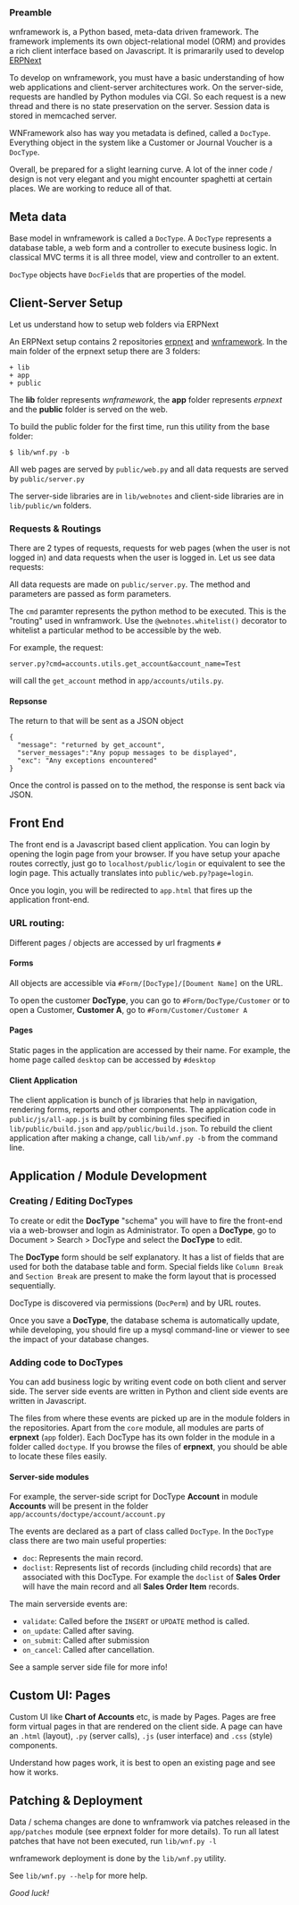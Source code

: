 ### Preamble

wnframework is, a Python based, meta-data driven framework. The framework implements its own object-relational model (ORM) and provides a rich client interface based on Javascript. It is primararily used to develop [ERPNext](https://github.com/webnotes/erpnext)

To develop on wnframework, you must have a basic understanding of how web applications and client-server architectures work. On the server-side, requests are handled by Python modules via CGI. So each request is a new thread and there is no state preservation on the server. Session data is stored in memcached server.

WNFramework also has way you metadata is defined, called a `DocType`. Everything object in the system like a Customer or Journal Voucher is a `DocType`.

Overall, be prepared for a slight learning curve. A lot of the inner code / design is not very elegant and you might encounter spaghetti at certain places. We are working to reduce all of that.

## Meta data

Base model in wnframework is called a `DocType`. A `DocType` represents a database table, a web form and a controller to execute business logic. In classical MVC terms it is all three model, view and controller to an extent.

`DocType` objects have `DocField`s that are properties of the model.

## Client-Server Setup

Let us understand how to setup web folders via ERPNext

An ERPNext setup contains 2 repositories [erpnext](/webnotes/erpnext) and [wnframework](/webnotes/wnframework). In the main folder of the erpnext setup there are 3 folders:

```
+ lib
+ app
+ public
```

The **lib** folder represents *wnframework*, the **app** folder represents *erpnext* and the **public** folder is served on the web.

To build the public folder for the first time, run this utility from the base folder:
```
$ lib/wnf.py -b
```

All web pages are served by `public/web.py` and all data requests are served by `public/server.py`

The server-side libraries are in `lib/webnotes` and client-side libraries are in `lib/public/wn` folders.

### Requests & Routings

There are 2 types of requests, requests for web pages (when the user is not logged in) and data requests when the user is logged in. Let us see data requests:

All data requests are made on `public/server.py`. The method and parameters are passed as form parameters. 

The `cmd` paramter represents the python method to be executed. This is the "routing" used in wnframwork. Use the `@webnotes.whitelist()` decorator to whitelist a particular method to be accessible by the web.

For example, the request:

```
server.py?cmd=accounts.utils.get_account&account_name=Test
```

will call the `get_account` method in `app/accounts/utils.py`. 

#### Repsonse

The return to that will be sent as a JSON object

```
{
  "message": "returned by get_account", 
  "server_messages":"Any popup messages to be displayed", 
  "exc": "Any exceptions encountered"
}
```

Once the control is passed on to the method, the response is sent back via JSON.

## Front End

The front end is a Javascript based client application. You can login by opening the login page from your browser. If you have setup your apache routes correctly, just go to  `localhost/public/login` or equivalent to see the login page. This actually translates into `public/web.py?page=login`.

Once you login, you will be redirected to `app.html` that fires up the application front-end.

### URL routing:

Different pages / objects are accessed by url fragments `#`

#### Forms

All objects are accessible via `#Form/[DocType]/[Doument Name]` on the URL.

To open the customer **DocType**, you can go to `#Form/DocType/Customer` or to open a Customer, **Customer A**, go to `#Form/Customer/Customer A`

#### Pages

Static pages in the application are accessed by their name. For example, the home page called `desktop` can be accessed by `#desktop`

#### Client Application

The client application is bunch of js libraries that help in navigation, rendering forms, reports and other components. The application code in `public/js/all-app.js` is built by combining files specified in `lib/public/build.json` and `app/public/build.json`. To rebuild the client application after making a change, call `lib/wnf.py -b` from the command line.

## Application / Module Development

### Creating / Editing DocTypes

To create or edit the **DocType** "schema" you will have to fire the front-end via a web-browser and login as Administrator. To open a **DocType**, go to Document > Search > DocType and select the **DocType** to edit.

The **DocType** form should be self explanatory. It has a list of fields that are used for both the database table and form. Special fields like `Column Break` and `Section Break` are present to make the form layout that is processed sequentially.

DocType is discovered via permissions (`DocPerm`) and by URL routes. 

Once you save a **DocType**, the database schema is automatically update, while developing, you should fire up a mysql command-line or viewer to see the impact of your database changes.

### Adding code to DocTypes

You can add business logic by writing event code on both client and server side. The server side events are written in Python and client side events are written in Javascript.

The files from where these events are picked up are in the module folders in the repositories. Apart from the `core` module, all modules are parts of **erpnext** (`app` folder). Each DocType has its own folder in the module in a folder called `doctype`. If you browse the files of **erpnext**, you should be able to locate these files easily.

#### Server-side modules

For example, the server-side script for DocType **Account** in module **Accounts** will be present in the folder `app/accounts/doctype/account/account.py`

The events are declared as a part of class called `DocType`. In the `DocType` class there are two main useful properties:

- `doc`: Represents the main record.
- `doclist`: Represents list of records (including child records) that are associated with this DocType. For example the `doclist` of **Sales Order** will have the main record and all **Sales Order Item** records.

The main serverside events are:

- `validate`: Called before the `INSERT` or `UPDATE` method is called.
- `on_update`: Called after saving.
- `on_submit`: Called after submission
- `on_cancel`: Called after cancellation.

See a sample server side file for more info!

## Custom UI: Pages

Custom UI like **Chart of Accounts** etc, is made by Pages. Pages are free form virtual pages in that are rendered on the client side. A page can have an `.html` (layout), `.py` (server calls), `.js` (user interface) and `.css` (style) components.

Understand how pages work, it is best to open an existing page and see how it works.

## Patching & Deployment

Data / schema changes are done to wnframwork via patches released in the `app/patches` module (see erpnext folder for more details). To run all latest patches that have not been executed, run `lib/wnf.py -l`

wnframework deployment is done by the `lib/wnf.py` utility.

See `lib/wnf.py --help` for more help.

_Good luck!_
